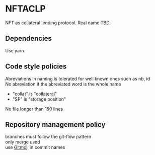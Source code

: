 # NFTACLP

NFT as collateral lending protocol. Real name TBD.

## Dependencies

Use yarn.

## Code style policies

Abreviations in naming is tolerated for well known ones such as nb, id  
No abreviation if the abreviated word is the whole name

- "collat" is "collateral"
- "SP" is "storage position"

No file longer than 150 lines

## Repository management policy

branches must follow the git-flow pattern  
only merge used  
use [Gitmoji](https://marketplace.visualstudio.com/items?itemName=seatonjiang.gitmoji-vscode) in commit names
